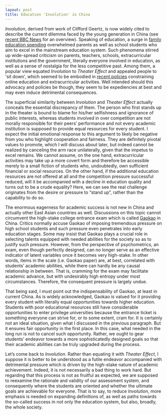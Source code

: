 ```yaml
---
layout: post
title: Education 'Involution' in China
---
```


*Involution*, derived from work of Clifford Geertz, is now widely cited to describe the current dilemma faced by the young generation in China (see [recent BBC News](https://www.bbc.com/news/world-asia-china-57328508) for an overview). Speaking of education, a surge in [family education spending](http://ciefr.pku.edu.cn/cbw/kyjb/2018/03/kyjb_5257.shtml) overwhelmed parents as well as school students who aim to excel in the mainstream education system. Such phenomena stirred up wide-spread criticism on parents, teachers, schools, extracurricular institutions and the government, literally everyone involved in education, as well as a sense of nostalgia for the less competitive past. Among them, a popular view equated *Involution* to *Theater Effect* and appealed people to 'sit down', which seemed to be embodied in [recent policies](http://www.moe.gov.cn/jyb_xxgk/moe_1777/moe_1778/202107/t20210724_546576.html) constraining online education and extracurricular activities. Well intended should this advocacy and policies be though, they seem to be expediencies at best and may even induce detrimental consequences.

The superficial similarity between *Involution* and *Theater Effect* actually conceals the essential discrepancy of them. The person who first stands up in the theater is bound to blame for his/her selfishness and ignorance of public interests, whereas students involved in over competition are not morally responsible for their peers’ performance and not every academic institution is supposed to provide equal resources for every student. I expect the initial emotional response to this argument to likely be negative from you who highlight cooperation and fairness. They are definitely pivotal values to promote, which I will discuss about later, but indeed cannot be realized by canceling the arm race unilaterally, given that the impetus to excel remains. We cannot assume, on the one hand, extracurricular activities may take up a more covert form and therefore be accessible merely to a small fiction of students who, undoubtedly, own sufficient financial or social resources. On the other hand, if the additional education resources are not offered at all and the competition pressure successful reduced, will it be accompanied with a decline in education quality and turns out to be a crude equality? Here, we can see the real challenge originates from the desire or pressure to “stand up”, rather than the capability to do so.

The enormous eagerness for academic success is not new in China and actually other East Asian countries as well. Discussions on this topic cannot circumvent the high-stake college entrance exam which is called [Gaokao](https://en.wikipedia.org/wiki/Gaokao) in China. Critics normally accuse Gaokao of imposing tremendous pressure on high school students and such pressure even penetrates into early education stages. Some may insist that Gaokao plays a crucial role in selecting talents equipped with needed abilities for the society so as to justify such pressure. However, from the perspective of psychometrics, an exam, even though perfectly designed, can no longer serve as an effective indicator of latent variables once it becomes very high-stake. In other words, items in the scale (i.e. Gaokao paper) are, at best, correlated with students’ academic abilities, while there can hardly be any causal relationship in between. That is, cramming for the exam may facilitate academic advance, but with undesirably high entropy under most circumstances. Therefore, the consequent pressure is largely undue.

That being said, I must point out the indispensability of Gaokao, at least in current China. As is widely acknowledged, Gaokao is valued for it providing every student with literally equal opportunities towards higher education. Students with poor educational resources still have considerable opportunities to enter privilege universities because the entrance ticket is something everyone can strive for, or to some extent, cram for. It is certainly not an ideal situation, given what I discussed in the previous paragraph. But it ensures fair opportunity in the first place. In this case, what needed in the long run is not to cancel such opportunity. Rather, we ought to gear students’ endeavor towards a more sophisticatedly designed goals so that their academic abilities can be truly upgraded during the process.

Let’s come back to *Involution*. Rather than equating it with *Theater Effect*, I suppose it is better to be understood as a futile endeavor accompanied with detrimental pressure which is driven by the high-stake nature of academic achievement. Indeed, it is not necessarily a bad thing to work hard. But regarding that this process is not as fruitful as expected, we are supposed to reexamine the rationale and validity of our assessment system, and consequently where the students are oriented and whether the ultimate goals are achievable for everyone. That is to say, to reduce *Involution*, more emphasis is needed on expanding definitions of, as well as paths towards the so-called success in not only the education system, but also, broadly, the whole society.
